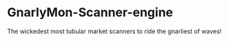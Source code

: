 # GnarlyMon-Scanner-engine
The wickedest most tubular market scanners to ride the gnarliest of waves! 
